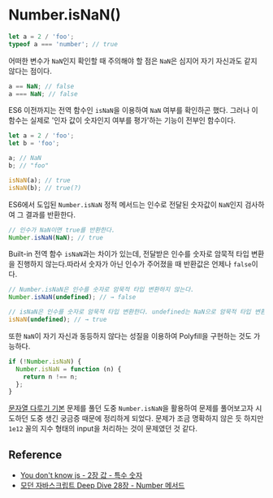 # Number.isNaN()

```javascript
let a = 2 / 'foo';
typeof a === 'number'; // true
```

어떠한 변수가 `NaN`인지 확인할 때 주의해야 할 점은 `NaN`은 심지어 자기 자신과도 같지 않다는 점이다.

```javascript
a == NaN; // false
a === NaN; // false
```

ES6 이전까지는 전역 함수인 `isNaN`을 이용하여 `NaN` 여부를 확인하곤 했다. 그러나 이 함수는 실제로 '인자 값이 숫자인지 여부를 평가'하는 기능이 전부인 함수이다.

```javascript
let a = 2 / 'foo';
let b = 'foo';

a; // NaN
b; // "foo"

isNaN(a); // true
isNaN(b); // true(?)
```

ES6에서 도입된 `Number.isNaN` 정적 메서드는 인수로 전달된 숫자값이 `NaN`인지 검사하여 그 결과를 반환한다.

```javascript
// 인수가 NaN이면 true를 반환한다.
Number.isNaN(NaN); // true
```

Built-in 전역 함수 `isNaN`과는 차이가 있는데, 전달받은 인수를 숫자로 암묵적 타입 변환을 진행하지 않는다.따라서 숫자가 아닌 인수가 주어졌을 때 반환값은 언제나 `false`이다.

```javascript
// Number.isNaN은 인수를 숫자로 암묵적 타입 변환하지 않는다.
Number.isNaN(undefined); // → false

// isNaN은 인수를 숫자로 암묵적 타입 변환한다. undefined는 NaN으로 암묵적 타입 변환된다.
isNaN(undefined); // → true
```

또한 `NaN`이 자기 자신과 동등하지 않다는 성질을 이용하여 Polyfill을 구현하는 것도 가능하다.

```javascript
if (!Number.isNaN) {
  Number.isNaN = function (n) {
    return n !== n;
  };
}
```

[문자열 다루기 기본](https://programmers.co.kr/learn/courses/30/lessons/12918) 문제를 풀던 도중 `Number.isNaN`을 활용하여 문제를 풀어보고자 시도하던 도중 생긴 궁금증 때문에 정리하게 되었다. 문제가 조금 명확하지 않은 듯 하지만 `1e12` 꼴의 지수 형태의 input을 처리하는 것이 문제였던 것 같다.

## Reference

- [You don't know js - 2장 값 - 특수 숫자](http://www.yes24.com/Product/Goods/43219481?OzSrank=6)
- [모던 자바스크립트 Deep Dive 28장 - Number 메서드](http://www.yes24.com/Product/Goods/92742567)
